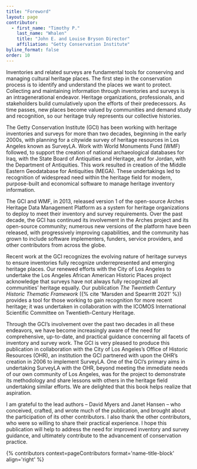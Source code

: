 ```yaml
---
title: "Foreword"
layout: page
contributor:
  - first_name: "Timothy P." 
    last_name: "Whalen"
    title: "John E. and Louise Bryson Director"
    affiliation: "Getty Conservation Institute"
byline_format: false
order: 10
---
```


Inventories and related surveys are fundamental tools for conserving and managing cultural heritage places. The first step in the conservation process is to identify and understand the places we want to protect. Collecting and maintaining information through inventories and surveys is an intragenerational endeavor. Heritage organizations, professionals, and stakeholders build cumulatively upon the efforts of their predecessors. As time passes, new places become valued by communities and demand study and recognition, so our heritage truly represents our collective histories.

The Getty Conservation Institute (GCI) has been working with heritage inventories and surveys for more than two decades, beginning in the early 2000s, with planning for a citywide survey of heritage resources in Los Angeles known as SurveyLA. Work with World Monuments Fund (WMF) followed, to support the creation of national archaeological databases for Iraq, with the State Board of Antiquities and Heritage, and for Jordan, with the Department of Antiquities. This work resulted in creation of the Middle Eastern Geodatabase for Antiquities (MEGA). These undertakings led to recognition of widespread need within the heritage field for modern, purpose-built and economical software to manage heritage inventory information.

The GCI and WMF, in 2013, released version 1 of the open-source Arches Heritage Data Management Platform as a system for heritage organizations to deploy to meet their inventory and survey requirements. Over the past decade, the GCI has continued its involvement in the Arches project and its open-source community; numerous new versions of the platform have been released, with progressively improving capabilities, and the community has grown to include software implementers, funders, service providers, and other contributors from across the globe.

Recent work at the GCI recognizes the evolving nature of heritage surveys to ensure inventories fully recognize underrepresented and emerging heritage places. Our renewed efforts with the City of Los Angeles to undertake the Los Angeles African American Historic Places project acknowledge that surveys have not always fully recognized all communities’ heritage equally. Our publication *The Twentieth Century Historic Thematic Framework* ({% cite 'Marsden and Spearritt 2021' %}) provides a tool for those working to gain recognition for more recent heritage; it was undertaken in collaboration with the ICOMOS International Scientific Committee on Twentieth-Century Heritage.

Through the GCI’s involvement over the past two decades in all these endeavors, we have become increasingly aware of the need for comprehensive, up-to-date, and practical guidance concerning all facets of inventory and survey work. The GCI is very pleased to produce this publication in collaboration with the City of Los Angeles’s Office of Historic Resources (OHR), an institution the GCI partnered with upon the OHR’s creation in 2006 to implement SurveyLA. One of the GCI’s primary aims in undertaking SurveyLA with the OHR, beyond meeting the immediate needs of our own community of Los Angeles, was for the project to demonstrate its methodology and share lessons with others in the heritage field undertaking similar efforts. We are delighted that this book helps realize that aspiration.

I am grateful to the lead authors – David Myers and Janet Hansen – who conceived, crafted, and wrote much of the publication, and brought about the participation of its other contributors. I also thank the other contributors, who were so willing to share their practical experience. I hope this publication will help to address the need for improved inventory and survey guidance, and ultimately contribute to the advancement of conservation practice.

{% contributors context=pageContributors format='name-title-block' align='right' %}
